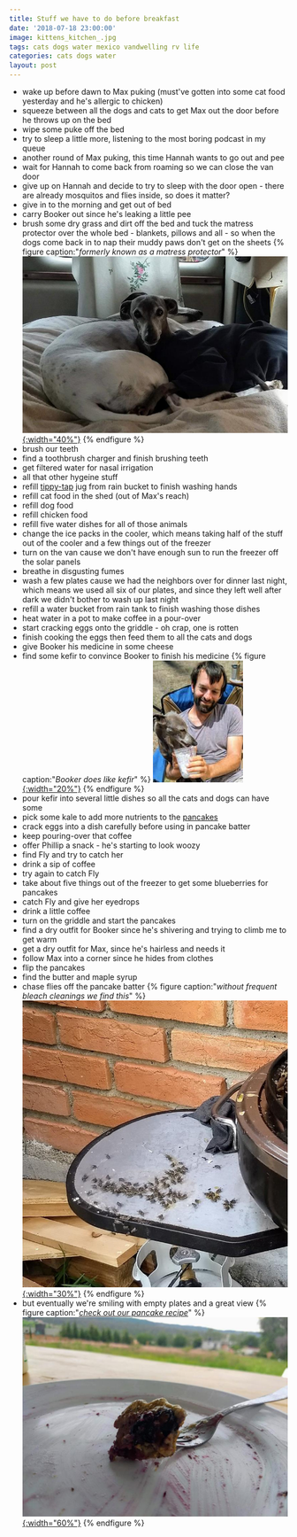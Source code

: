 ```yaml
---
title: Stuff we have to do before breakfast
date: '2018-07-18 23:00:00'
image: kittens_kitchen_.jpg
tags: cats dogs water mexico vandwelling rv life
categories: cats dogs water
layout: post
---
```


* wake up before dawn to Max puking (must've gotten into some cat food yesterday and he's allergic to chicken)
* squeeze between all the dogs and cats to get Max out the door before he throws up on the bed
* wipe some puke off the bed
* try to sleep a little more, listening to the most boring podcast in my queue
* another round of Max puking, this time Hannah wants to go out and pee
* wait for Hannah to come back from roaming so we can close the van door
* give up on Hannah and decide to try to sleep with the door open - there are already mosquitos and flies inside, so does it matter?
* give in to the morning and get out of bed
* carry Booker out since he's leaking a little pee
* brush some dry grass and dirt off the bed and tuck the matress protector over the whole bed - blankets, pillows and all - so when the dogs come back in to nap their muddy paws don't get on the sheets
{% figure caption:"*formerly known as a matress protector*" %}
[![](/images/bed_cover_.jpg){:width="40%"}](/images/bed_cover.jpg)
{% endfigure %}
* brush our teeth
* find a toothbrush charger and finish brushing teeth
* get filtered water for nasal irrigation
* all that other hygeine stuff
* refill [tippy-tap](https://reverdecer.annalisagross.com/2018/07/01/sink-success/) jug from rain bucket to finish washing hands
* refill cat food in the shed (out of Max's reach)
* refill dog food
* refill chicken food
* refill five water dishes for all of those animals
* change the ice packs in the cooler, which means taking half of the stuff out of the cooler and a few things out of the freezer
* turn on the van cause we don't have enough sun to run the freezer off the solar panels
* breathe in disgusting fumes
* wash a few plates cause we had the neighbors over for dinner last night, which means we used all six of our plates, and since they left well after dark we didn't bother to wash up last night
* refill a water bucket from rain tank to finish washing those dishes
* heat water in a pot to make coffee in a pour-over
* start cracking eggs onto the griddle - oh crap, one is rotten
* finish cooking the eggs then feed them to all the cats and dogs
* give Booker his medicine in some cheese
* find some kefir to convince Booker to finish his medicine
{% figure caption:"*Booker does like kefir*" %}
[![](/images/booker-phillip_.jpg){:width="20%"}](/images/booker-phillip.jpg)
{% endfigure %}
* pour kefir into several little dishes so all the cats and dogs can have some
* pick some kale to add more nutrients to the [pancakes](https://reverdecer.annalisagross.com/2018-07-17-pancakes/)
* crack eggs into a dish carefully before using in pancake batter
* keep pouring-over that coffee
* offer Phillip a snack - he's starting to look woozy
* find Fly and try to catch her
* drink a sip of coffee
* try again to catch Fly
* take about five things out of the freezer to get some blueberries for pancakes
* catch Fly and give her eyedrops
* drink a little coffee
* turn on the griddle and start the pancakes
* find a dry outfit for Booker since he's shivering and trying to climb me to get warm
* get a dry outfit for Max, since he's hairless and needs it
* follow Max into a corner since he hides from clothes
* flip the pancakes
* find the butter and maple syrup
* chase flies off the pancake batter
{% figure caption:"*without frequent bleach cleanings we find this*" %}
[![](/images/moscas_.jpg){:width="30%"}](/images/moscas.jpg)
{% endfigure %}
* but eventually we're smiling with empty plates and a great view
{% figure caption:"*[check out our pancake recipe](https://reverdecer.annalisagross.com/2018-07-17-pancakes/)*" %}
[![](/images/pancake_.jpg){:width="60%"}](/images/pancake.jpg)
{% endfigure %}